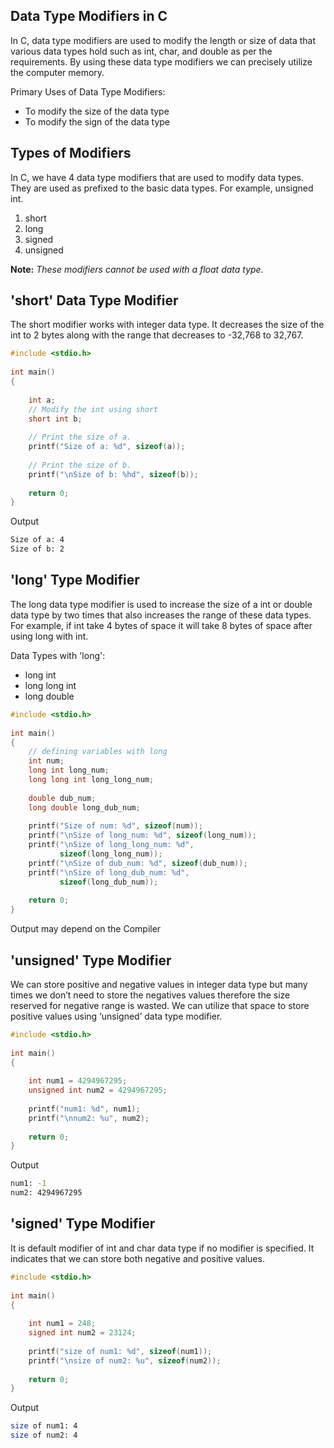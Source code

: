 ## Data Type Modifiers in C

In C, data type modifiers are used to modify the length or size of data that various data types hold such as int, char, and double as per the requirements. By using these data type modifiers we can precisely utilize the computer memory.

Primary Uses of Data Type Modifiers:
- To modify the size of the data type
- To modify the sign of the data type

## Types of Modifiers

In C, we have 4 data type modifiers that are used to modify data types. They are used as prefixed to the basic data types. For example, unsigned int.

1. short
2. long
3. signed
4. unsigned

**Note:** *These modifiers cannot be used with a float data type.*

## 'short' Data Type Modifier

The short modifier works with integer data type. It decreases the size of the int to 2 bytes along with the range that decreases to -32,768 to 32,767.

```c
#include <stdio.h> 
  
int main() 
{ 
  
    int a; 
    // Modify the int using short 
    short int b; 
  
    // Print the size of a. 
    printf("Size of a: %d", sizeof(a)); 
  
    // Print the size of b. 
    printf("\nSize of b: %hd", sizeof(b)); 
  
    return 0; 
}
```

Output
```bash
Size of a: 4
Size of b: 2
```

## 'long' Type Modifier

The long data type modifier is used to increase the size of a int or double data type by two times that also increases the range of these data types. For example, if int take 4 bytes of space it will take 8 bytes of space after using long with int.

Data Types with 'long':

- long int
- long long int
- long double

```c
#include <stdio.h> 
  
int main() 
{ 
    // defining variables with long 
    int num; 
    long int long_num; 
    long long int long_long_num; 
  
    double dub_num; 
    long double long_dub_num; 
  
    printf("Size of num: %d", sizeof(num)); 
    printf("\nSize of long_num: %d", sizeof(long_num)); 
    printf("\nSize of long_long_num: %d", 
           sizeof(long_long_num)); 
    printf("\nSize of dub_num: %d", sizeof(dub_num)); 
    printf("\nSize of long_dub_num: %d", 
           sizeof(long_dub_num)); 
  
    return 0; 
}
```

Output may depend on the Compiler

## 'unsigned' Type Modifier

We can store positive and negative values in integer data type but many times we don’t need to store the negatives values therefore the size reserved for negative range is wasted. We can utilize that space to store positive values using ‘unsigned’ data type modifier.

```c
#include <stdio.h> 
  
int main() 
{ 
  
    int num1 = 4294967295; 
    unsigned int num2 = 4294967295; 
  
    printf("num1: %d", num1); 
    printf("\nnum2: %u", num2); 
  
    return 0; 
}
```

Output 
```bash
num1: -1
num2: 4294967295
```

## 'signed' Type Modifier

It is default modifier of int and char data type if no modifier is specified. It indicates that we can store both negative and positive values.

```c
#include <stdio.h> 
  
int main() 
{ 
  
    int num1 = 248; 
    signed int num2 = 23124; 
  
    printf("size of num1: %d", sizeof(num1)); 
    printf("\nsize of num2: %u", sizeof(num2)); 
  
    return 0; 
}
```

Output
```bash
size of num1: 4
size of num2: 4
```